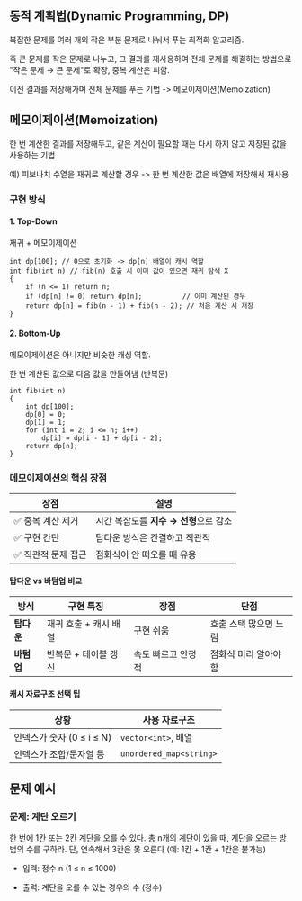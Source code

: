 ## 동적 계획법(Dynamic Programming, DP)
복잡한 문제를 여러 개의 작은 부분 문제로 나눠서 푸는 최적화 알고리즘.

즉 큰 문제를 작은 문제로 나누고, 그 결과를 재사용하여 전체 문제를 해결하는 방법으로 "작은 문제 → 큰 문제"로 확장, 중복 계산은 피함.

이전 결과를 저장해가며 전체 문제를 푸는 기법 -> 메모이제이션(Memoization)

## 메모이제이션(Memoization)
한 번 계산한 결과를 저장해두고, 같은 계산이 필요할 때는 다시 하지 않고 저장된 값을 사용하는 기법

예) 피보나치 수열을 재귀로 계산할 경우 -> 한 번 계산한 값은 배열에 저장해서 재사용

### 구현 방식
#### 1. Top-Down

재귀 + 메모이제이션 
```
int dp[100]; // 0으로 초기화 -> dp[n] 배열이 캐시 역할
int fib(int n) // fib(n) 호출 시 이미 값이 있으면 재귀 탐색 X
{
    if (n <= 1) return n;
    if (dp[n] != 0) return dp[n];          // 이미 계산된 경우
    return dp[n] = fib(n - 1) + fib(n - 2); // 처음 계산 시 저장
}
```
#### 2. Bottom-Up
메모이제이션은 아니지만 비슷한 캐싱 역할.

한 번 계산된 값으로 다음 값을 만들어냄 (반복문)
```
int fib(int n)
{
    int dp[100];
    dp[0] = 0;
    dp[1] = 1;
    for (int i = 2; i <= n; i++)
        dp[i] = dp[i - 1] + dp[i - 2];
    return dp[n];
}
```
### 메모이제이션의 핵심 장점
| 장점          | 설명                       |
| ----------- | ------------------------ |
| ✅ 중복 계산 제거  | 시간 복잡도를 **지수 → 선형**으로 감소 |
| ✅ 구현 간단     | 탑다운 방식은 간결하고 직관적         |
| ✅ 직관적 문제 접근 | 점화식이 안 떠오를 때 유용          |
#### 탑다운 vs 바텀업 비교
| 방식      | 구현 특징         | 장점         | 단점           |
| ------- | ------------- | ---------- | ------------ |
| **탑다운** | 재귀 호출 + 캐시 배열 | 구현 쉬움      | 호출 스택 많으면 느림 |
| **바텀업** | 반복문 + 테이블 갱신  | 속도 빠르고 안정적 | 점화식 미리 알아야 함 |
#### 캐시 자료구조 선택 팁
| 상황                  | 사용 자료구조                 |
| ------------------- | ----------------------- |
| 인덱스가 숫자 (0 ≤ i ≤ N) | `vector<int>`, 배열       |
| 인덱스가 조합/문자열 등       | `unordered_map<string>` |

## 문제 예시
### 문제: 계단 오르기
한 번에 1칸 또는 2칸 계단을 오를 수 있다.
총 n개의 계단이 있을 때, 계단을 오르는 방법의 수를 구하라.
단, 연속해서 3칸은 못 오른다 (예: 1칸 + 1칸 + 1칸은 불가능)

- 입력:
정수 n (1 ≤ n ≤ 1000)

- 출력:
계단을 오를 수 있는 경우의 수 (정수)
